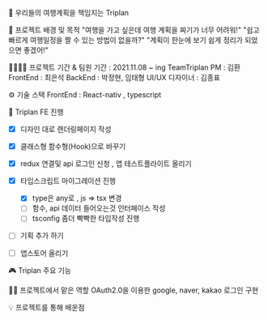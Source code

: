 🛫 우리들의 여행계획을 책임지는 Triplan

🔎 프로젝트 배경 및 목적
"여행을 가고 싶은데 여행 계획을 짜기가 너무 어려워!"
"쉽고 빠르게 여행일정을 짤 수 있는 방법이 없을까?"
"계획이 한눈에 보기 쉽게 정리가 되었으면 좋겠어!"

👨‍👨‍👦‍👦 프로젝트 기간 & 팀원
기간 : 2021.11.08 ~ ing
TeamTriplan
PM : 김환
FrontEnd : 최은석
BackEnd : 박정현, 임태형
UI/UX 디자이너 : 김종표

⚙ 기술 스택
FrontEnd : React-nativ , typescript

💾 Triplan FE 진행

- [x] 디자인 대로 랜더링페이지 작성
- [x] 클래스형 함수형(Hook)으로 바꾸기  
- [x] redux 연결및 api 로그인 신청 , 앱 테스트플라이트 올리기
- [x] 타입스크립트 마이그레이션 진행
    - [x] type은 any로 , js => tsx 변경
    - [ ] 함수, api 데이터 들어오는것 인터페이스 작성
    - [ ] tsconfig 좀더 빡빡한 타입작성 진행

- [ ] 기획 추가 하기 
- [ ] 앱스토어 올리기


🎮 Triplan 주요 기능

👩‍🔧 프로젝트에서 맡은 역할
OAuth2.0을 이용한 google, naver, kakao 로그인 구현

💡 프로젝트를 통해 배운점